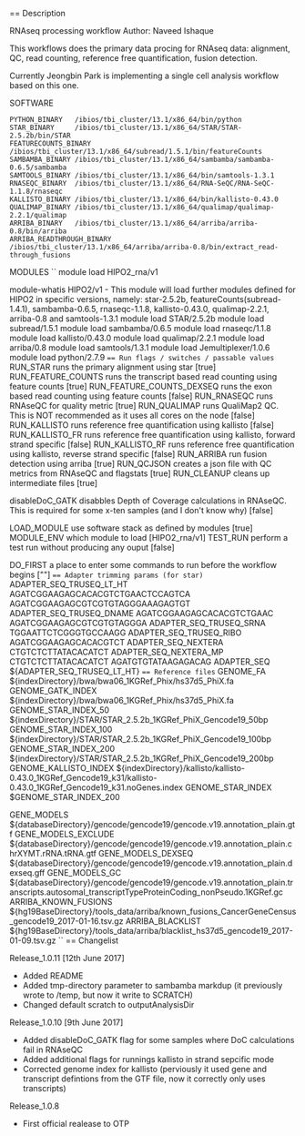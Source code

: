 == Description

RNAseq processing workflow
Author: Naveed Ishaque

This workflows does the primary data procing for RNAseq data: alignment, QC, read counting, reference free quantification, fusion detection.

Currently Jeongbin Park is implementing a single cell analysis workflow based on this one.

SOFTWARE
```
PYTHON_BINARY   /ibios/tbi_cluster/13.1/x86_64/bin/python
STAR_BINARY     /ibios/tbi_cluster/13.1/x86_64/STAR/STAR-2.5.2b/bin/STAR
FEATURECOUNTS_BINARY    /ibios/tbi_cluster/13.1/x86_64/subread/1.5.1/bin/featureCounts
SAMBAMBA_BINARY /ibios/tbi_cluster/13.1/x86_64/sambamba/sambamba-0.6.5/sambamba
SAMTOOLS_BINARY /ibios/tbi_cluster/13.1/x86_64/bin/samtools-1.3.1
RNASEQC_BINARY  /ibios/tbi_cluster/13.1/x86_64/RNA-SeQC/RNA-SeQC-1.1.8/rnaseqc
KALLISTO_BINARY /ibios/tbi_cluster/13.1/x86_64/bin/kallisto-0.43.0
QUALIMAP_BINARY /ibios/tbi_cluster/13.1/x86_64/qualimap/qualimap-2.2.1/qualimap
ARRIBA_BINARY   /ibios/tbi_cluster/13.1/x86_64/arriba/arriba-0.8/bin/arriba
ARRIBA_READTHROUGH_BINARY       /ibios/tbi_cluster/13.1/x86_64/arriba/arriba-0.8/bin/extract_read-through_fusions
```
MODULES
``
module load HIPO2_rna/v1

module-whatis    HIPO2/v1 - This module will load further modules defined for HIPO2 in specific versions, namely: star-2.5.2b, featureCounts(subread-1.4.1), sambamba-0.6.5, rnaseqc-1.1.8, kallisto-0.43.0, qualimap-2.2.1, arriba-0.8 and 
samtools-1.3.1 
module           load STAR/2.5.2b 
module           load subread/1.5.1 
module           load sambamba/0.6.5 
module           load rnaseqc/1.1.8 
module           load kallisto/0.43.0 
module           load qualimap/2.2.1 
module           load arriba/0.8 
module           load samtools/1.3.1 
module           load Jemultiplexer/1.0.6 
module           load python/2.7.9 
``
== Run flags / switches / passable values
``
RUN_STAR			runs the primary alignment using star [true]
RUN_FEATURE_COUNTS		runs the transcript based read counting using feature counts [true]
RUN_FEATURE_COUNTS_DEXSEQ	runs the exon based read counting using feature counts [false]
RUN_RNASEQC			runs RNAseQC for quality metric [true]
RUN_QUALIMAP			runs QualiMap2 QC. This is NOT recommended as it uses all cores on the node [false]
RUN_KALLISTO			runs reference free quantification using kallisto [false]
RUN_KALLISTO_FR			runs reference free quantification using kallisto, forward strand specific [false]
RUN_KALLISTO_RF			runs reference free quantification using kallisto, reverse strand specific [false]
RUN_ARRIBA 			run fusion detection using arriba [true]
RUN_QCJSON			creates a json file with QC metrics from RNAseQC and flagstats [true]
RUN_CLEANUP			cleans up intermediate files [true]

disableDoC_GATK			disabbles Depth of Coverage calculations in RNAseQC. This is required for some x-ten samples (and I don't know why) [false]

LOAD_MODULE			use software stack as defined by modules [true]
MODULE_ENV			which module to load [HIPO2_rna/v1]
TEST_RUN			perform a test run without producing any ouput [false]

DO_FIRST			a place to enter some commands to run before the workflow begins [""]
``
== Adapter trimming params (for star)
``
ADAPTER_SEQ_TRUSEQ_LT_HT	AGATCGGAAGAGCACACGTCTGAACTCCAGTCA AGATCGGAAGAGCGTCGTGTAGGGAAAGAGTGT
ADAPTER_SEQ_TRUSEQ_DNAME	AGATCGGAAGAGCACACGTCTGAAC AGATCGGAAGAGCGTCGTGTAGGGA
ADAPTER_SEQ_TRUSEQ_SRNA		TGGAATTCTCGGGTGCCAAGG
ADAPTER_SEQ_TRUSEQ_RIBO		AGATCGGAAGAGCACACGTCT
ADAPTER_SEQ_NEXTERA		CTGTCTCTTATACACATCT
ADAPTER_SEQ_NEXTERA_MP		CTGTCTCTTATACACATCT AGATGTGTATAAGAGACAG
ADAPTER_SEQ			${ADAPTER_SEQ_TRUSEQ_LT_HT}
``
== Reference files
``
GENOME_FA			${indexDirectory}/bwa/bwa06_1KGRef_Phix/hs37d5_PhiX.fa
GENOME_GATK_INDEX		${indexDirectory}/bwa/bwa06_1KGRef_Phix/hs37d5_PhiX.fa
GENOME_STAR_INDEX_50		${indexDirectory}/STAR/STAR_2.5.2b_1KGRef_PhiX_Gencode19_50bp
GENOME_STAR_INDEX_100		${indexDirectory}/STAR/STAR_2.5.2b_1KGRef_PhiX_Gencode19_100bp
GENOME_STAR_INDEX_200		${indexDirectory}/STAR/STAR_2.5.2b_1KGRef_PhiX_Gencode19_200bp
GENOME_KALLISTO_INDEX		${indexDirectory}/kallisto/kallisto-0.43.0_1KGRef_Gencode19_k31/kallisto-0.43.0_1KGRef_Gencode19_k31.noGenes.index
GENOME_STAR_INDEX		$GENOME_STAR_INDEX_200

GENE_MODELS			${databaseDirectory}/gencode/gencode19/gencode.v19.annotation_plain.gtf
GENE_MODELS_EXCLUDE		${databaseDirectory}/gencode/gencode19/gencode.v19.annotation_plain.chrXYMT.rRNA.tRNA.gtf
GENE_MODELS_DEXSEQ		${databaseDirectory}/gencode/gencode19/gencode.v19.annotation_plain.dexseq.gff
GENE_MODELS_GC			${databaseDirectory}/gencode/gencode19/gencode.v19.annotation_plain.transcripts.autosomal_transcriptTypeProteinCoding_nonPseudo.1KGRef.gc
ARRIBA_KNOWN_FUSIONS		${hg19BaseDirectory}/tools_data/arriba/known_fusions_CancerGeneCensus_gencode19_2017-01-16.tsv.gz
ARRIBA_BLACKLIST		${hg19BaseDirectory}/tools_data/arriba/blacklist_hs37d5_gencode19_2017-01-09.tsv.gz
``
== Changelist

Release_1.0.11 [12th June 2017]

- Added README
- Added tmp-directory parameter to sambamba markdup (it previously wrote to /temp, but now it write to SCRATCH)
- Changed default scratch to outputAnalysisDir

Release_1.0.10 [9th June 2017]

- Added disableDoC_GATK flag for some samples where DoC calculations fail in RNAseQC
- Added additional flags for runnings kallisto in strand sepcific mode
- Corrected genome index for kallisto (perviously it used gene and transcript defintions from the GTF file, now it correctly only uses transcripts)

Release_1.0.8

- First official realease to OTP
